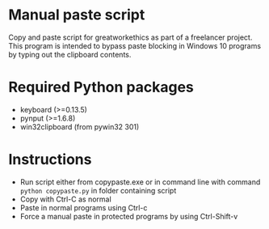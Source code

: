 # Manual paste script
Copy and paste script for greatworkethics as part of a freelancer project. This program is intended to bypass paste blocking in Windows 10 programs by typing out the clipboard contents.

# Required Python packages
* keyboard (>=0.13.5)
* pynput (>=1.6.8)
* win32clipboard (from pywin32 301)

# Instructions
* Run script either from copypaste.exe or in command line with command ```python copypaste.py``` in folder containing script
* Copy with Ctrl-C as normal
* Paste in normal programs using Ctrl-c
* Force a manual paste in protected programs by using Ctrl-Shift-v
